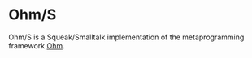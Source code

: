 # Ohm/S
Ohm/S is a Squeak/Smalltalk implementation of the metaprogramming framework [Ohm](https://github.com/cdglabs/ohm).
